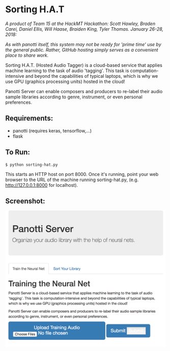 # Sorting H.A.T 

*A product of Team 15 at the HackMT Hackathon: Scott Hawley, Braden Carei, Daniel Ellis, Will Haase, Braiden King, Tyler Thomas. January 26-28, 2018:*  

*As with panotti itself, this system may not be ready for 'prime time' use by the general public.  Rather, GitHub hosting simply serves as a convenient place to share work.*

Sorting H.A.T. (Hosted Audio Tagger) is a cloud-based service that applies machine learning to the task of audio 'tagging'.
This task is computation-intensive and beyond the capabilities of typical laptops, which is why we use GPU (graphics processing units) hosted in the cloud!

Panotti Server can enable composers and producers to re-label their audio sample libraries
according to genre, instrument, or even personal preferences.

## Requirements:
- panotti (requires keras, tensorflow,...)
- flask

## To Run:

    $ python sorting-hat.py

This starts an HTTP host on port 8000.  Once it's running, point your web browser to the URL of the machine running sorting-hat.py,
(e.g. http://127.0.0.1:8000 for localhost).

## Screenshot:
![screenshot](screenshot.png)
